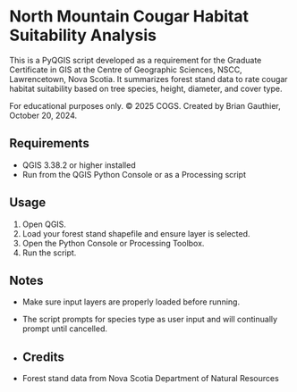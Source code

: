 # North Mountain Cougar Habitat Suitability Analysis

This is a PyQGIS script developed as a requirement for the Graduate Certificate in GIS at the Centre of Geographic Sciences, NSCC, Lawrencetown, Nova Scotia. 
It summarizes forest stand data to rate cougar habitat suitability based on tree species, height, diameter, and cover type.

For educational purposes only.
© 2025 COGS. Created by Brian Gauthier, October 20, 2024.

## Requirements
- QGIS 3.38.2 or higher installed
- Run from the QGIS Python Console or as a Processing script

## Usage
1. Open QGIS.
2. Load your forest stand shapefile and ensure layer is selected.
3. Open the Python Console or Processing Toolbox.
4. Run the script.

## Notes
- Make sure input layers are properly loaded before running.
- The script prompts for species type as user input and will continually prompt until cancelled.

- ## Credits
- Forest stand data from Nova Scotia Department of Natural Resources
